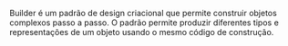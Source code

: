 Builder é um padrão de design criacional que permite construir objetos complexos passo a passo. O padrão permite produzir diferentes tipos e representações de um objeto usando o mesmo código de construção.
